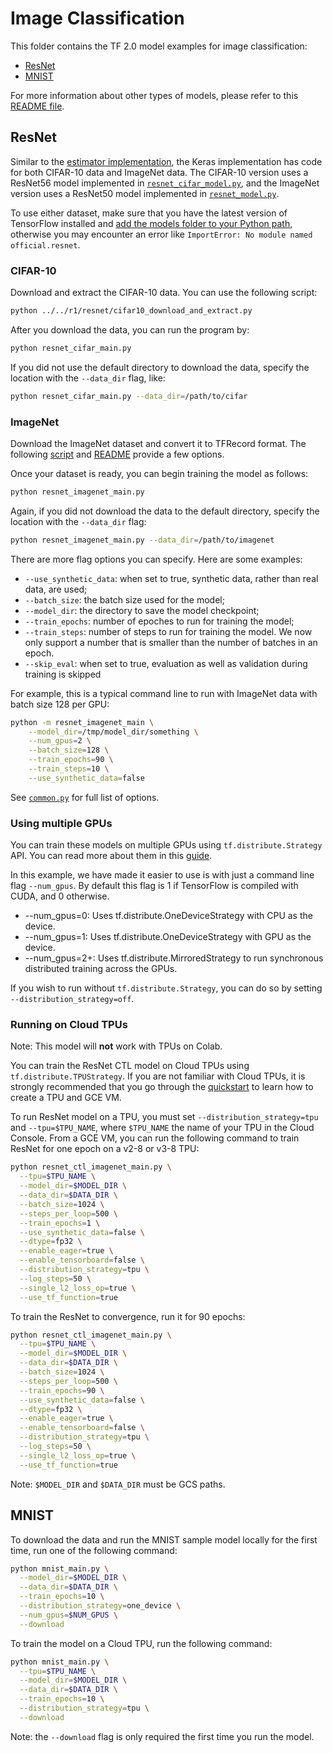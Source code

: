 # Image Classification

This folder contains the TF 2.0 model examples for image classification:

* [ResNet](#resnet)
* [MNIST](#mnist)

For more information about other types of models, please refer to this
[README file](../../README.md).

## ResNet

Similar to the [estimator implementation](../../r1/resnet), the Keras
implementation has code for both CIFAR-10 data and ImageNet data. The CIFAR-10
version uses a ResNet56 model implemented in
[`resnet_cifar_model.py`](./resnet_cifar_model.py), and the ImageNet version
uses a ResNet50 model implemented in [`resnet_model.py`](./resnet_model.py).

To use
either dataset, make sure that you have the latest version of TensorFlow
installed and
[add the models folder to your Python path](/official/#running-the-models),
otherwise you may encounter an error like `ImportError: No module named
official.resnet`.

### CIFAR-10

Download and extract the CIFAR-10 data. You can use the following script:
```bash
python ../../r1/resnet/cifar10_download_and_extract.py
```

After you download the data, you can run the program by:

```bash
python resnet_cifar_main.py
```

If you did not use the default directory to download the data, specify the
location with the `--data_dir` flag, like:

```bash
python resnet_cifar_main.py --data_dir=/path/to/cifar
```

### ImageNet

Download the ImageNet dataset and convert it to TFRecord format.
The following [script](https://github.com/tensorflow/tpu/blob/master/tools/datasets/imagenet_to_gcs.py)
and [README](https://github.com/tensorflow/tpu/tree/master/tools/datasets#imagenet_to_gcspy)
provide a few options.

Once your dataset is ready, you can begin training the model as follows:

```bash
python resnet_imagenet_main.py
```

Again, if you did not download the data to the default directory, specify the
location with the `--data_dir` flag:

```bash
python resnet_imagenet_main.py --data_dir=/path/to/imagenet
```

There are more flag options you can specify. Here are some examples:

- `--use_synthetic_data`: when set to true, synthetic data, rather than real
data, are used;
- `--batch_size`: the batch size used for the model;
- `--model_dir`: the directory to save the model checkpoint;
- `--train_epochs`: number of epoches to run for training the model;
- `--train_steps`: number of steps to run for training the model. We now only
support a number that is smaller than the number of batches in an epoch.
- `--skip_eval`: when set to true, evaluation as well as validation during
training is skipped

For example, this is a typical command line to run with ImageNet data with
batch size 128 per GPU:

```bash
python -m resnet_imagenet_main \
    --model_dir=/tmp/model_dir/something \
    --num_gpus=2 \
    --batch_size=128 \
    --train_epochs=90 \
    --train_steps=10 \
    --use_synthetic_data=false
```

See [`common.py`](common.py) for full list of options.

### Using multiple GPUs

You can train these models on multiple GPUs using `tf.distribute.Strategy` API.
You can read more about them in this
[guide](https://www.tensorflow.org/guide/distribute_strategy).

In this example, we have made it easier to use is with just a command line flag
`--num_gpus`. By default this flag is 1 if TensorFlow is compiled with CUDA,
and 0 otherwise.

- --num_gpus=0: Uses tf.distribute.OneDeviceStrategy with CPU as the device.
- --num_gpus=1: Uses tf.distribute.OneDeviceStrategy with GPU as the device.
- --num_gpus=2+: Uses tf.distribute.MirroredStrategy to run synchronous
distributed training across the GPUs.

If you wish to run without `tf.distribute.Strategy`, you can do so by setting
`--distribution_strategy=off`.

### Running on Cloud TPUs

Note: This model will **not** work with TPUs on Colab.

You can train the ResNet CTL model on Cloud TPUs using
`tf.distribute.TPUStrategy`. If you are not familiar with Cloud TPUs, it is
strongly recommended that you go through the
[quickstart](https://cloud.google.com/tpu/docs/quickstart) to learn how to
create a TPU and GCE VM.

To run ResNet model on a TPU, you must set `--distribution_strategy=tpu` and
`--tpu=$TPU_NAME`, where `$TPU_NAME` the name of your TPU in the Cloud Console.
From a GCE VM, you can run the following command to train ResNet for one epoch
on a v2-8 or v3-8 TPU:

```bash
python resnet_ctl_imagenet_main.py \
  --tpu=$TPU_NAME \
  --model_dir=$MODEL_DIR \
  --data_dir=$DATA_DIR \
  --batch_size=1024 \
  --steps_per_loop=500 \
  --train_epochs=1 \
  --use_synthetic_data=false \
  --dtype=fp32 \
  --enable_eager=true \
  --enable_tensorboard=false \
  --distribution_strategy=tpu \
  --log_steps=50 \
  --single_l2_loss_op=true \
  --use_tf_function=true
```

To train the ResNet to convergence, run it for 90 epochs:

```bash
python resnet_ctl_imagenet_main.py \
  --tpu=$TPU_NAME \
  --model_dir=$MODEL_DIR \
  --data_dir=$DATA_DIR \
  --batch_size=1024 \
  --steps_per_loop=500 \
  --train_epochs=90 \
  --use_synthetic_data=false \
  --dtype=fp32 \
  --enable_eager=true \
  --enable_tensorboard=false \
  --distribution_strategy=tpu \
  --log_steps=50 \
  --single_l2_loss_op=true \
  --use_tf_function=true
```

Note: `$MODEL_DIR` and `$DATA_DIR` must be GCS paths.


## MNIST

To download the data and run the MNIST sample model locally for the first time,
run one of the following command:

```bash
python mnist_main.py \
  --model_dir=$MODEL_DIR \
  --data_dir=$DATA_DIR \
  --train_epochs=10 \
  --distribution_strategy=one_device \
  --num_gpus=$NUM_GPUS \
  --download
```

To train the model on a Cloud TPU, run the following command:

```bash
python mnist_main.py \
  --tpu=$TPU_NAME \
  --model_dir=$MODEL_DIR \
  --data_dir=$DATA_DIR \
  --train_epochs=10 \
  --distribution_strategy=tpu \
  --download
```

Note: the `--download` flag is only required the first time you run the model.
